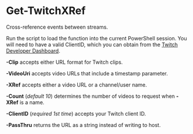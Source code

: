 # Get-TwitchXRef
Cross-reference events between streams.

Run the script to load the function into the current PowerShell session. 
You will need to have a valid ClientID, which you can obtain from the [Twitch Developer Dashboard](https://dev.twitch.tv/console/apps/).

**-Clip** accepts either URL format for Twitch clips.

**-VideoUri** accepts video URLs that include a timestamp parameter.

**-XRef** accepts either a video URL or a channel/user name.

**-Count** (*default 10*) determines the number of videos to request when **-XRef** is a name.

**-ClientID** (*required 1st time*) accepts your Twitch client ID.

**-PassThru** returns the URL as a string instead of writing to host.
